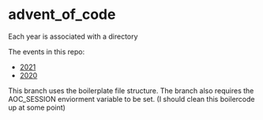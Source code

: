 # advent_of_code
Each year is associated with a directory

The events in this repo:
- [2021](../2021)
- [2020](../2020)

This branch uses the boilerplate file structure. The branch also requires the AOC_SESSION enviorment variable to be set.
(I should clean this boilercode up at some point)
